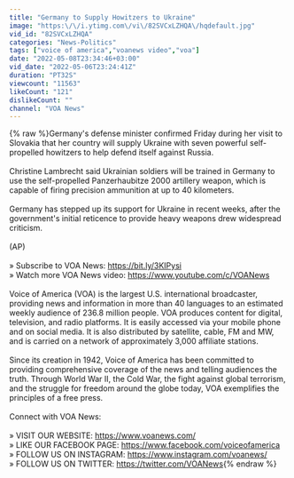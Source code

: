 ```yaml
---
title: "Germany to Supply Howitzers to Ukraine"
image: "https:\/\/i.ytimg.com\/vi\/82SVCxLZHQA\/hqdefault.jpg"
vid_id: "82SVCxLZHQA"
categories: "News-Politics"
tags: ["voice of america","voanews video","voa"]
date: "2022-05-08T23:34:46+03:00"
vid_date: "2022-05-06T23:24:41Z"
duration: "PT32S"
viewcount: "11563"
likeCount: "121"
dislikeCount: ""
channel: "VOA News"
---
```

{% raw %}Germany's defense minister confirmed Friday during her visit to Slovakia that her country will supply Ukraine with seven powerful self-propelled howitzers to help defend itself against Russia. <br /><br />Christine Lambrecht said Ukrainian soldiers will be trained in Germany to use the self-propelled Panzerhaubitze 2000 artillery weapon, which is capable of firing precision ammunition at up to 40 kilometers. <br /><br />Germany has stepped up its support for Ukraine in recent weeks, after the government's initial reticence to provide heavy weapons drew widespread criticism. <br /><br />(AP) <br /><br />» Subscribe to VOA News: <a rel="nofollow" target="blank" href="https://bit.ly/3KIPysi">https://bit.ly/3KIPysi</a><br />» Watch more VOA News video: <a rel="nofollow" target="blank" href="https://www.youtube.com/c/VOANews">https://www.youtube.com/c/VOANews</a><br /><br />Voice of America (VOA) is the largest U.S. international broadcaster, providing news and information in more than 40 languages to an estimated weekly audience of 236.8 million people. VOA produces content for digital, television, and radio platforms. It is easily accessed via your mobile phone and on social media. It is also distributed by satellite, cable, FM and MW, and is carried on a network of approximately 3,000 affiliate stations. <br /><br />Since its creation in 1942, Voice of America has been committed to providing comprehensive coverage of the news and telling audiences the truth. Through World War II, the Cold War, the fight against global terrorism, and the struggle for freedom around the globe today, VOA exemplifies the principles of a free press.<br /><br />Connect with VOA News:<br /><br />» VISIT OUR WEBSITE: <a rel="nofollow" target="blank" href="https://www.voanews.com/">https://www.voanews.com/</a><br />» LIKE OUR FACEBOOK PAGE: <a rel="nofollow" target="blank" href="https://www.facebook.com/voiceofamerica">https://www.facebook.com/voiceofamerica</a><br />» FOLLOW US ON INSTAGRAM: <a rel="nofollow" target="blank" href="https://www.instagram.com/voanews/">https://www.instagram.com/voanews/</a><br />» FOLLOW US ON TWITTER:  <a rel="nofollow" target="blank" href="https://twitter.com/VOANews">https://twitter.com/VOANews</a>{% endraw %}
